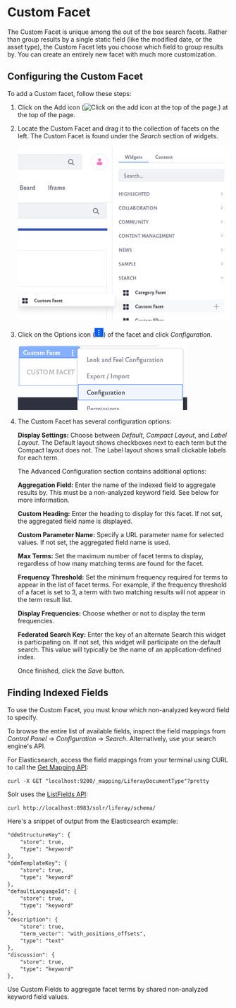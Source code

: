 # Custom Facet

The Custom Facet is unique among the out of the box search facets. Rather than group results by a single static field (like the modified date, or the asset type), the Custom Facet lets you choose which field to group results by. You can create an entirely new facet with much more customization.

## Configuring the Custom Facet

To add a Custom facet, follow these steps:

1. Click on the Add icon (![Click on the add icon at the top of the page.](../../../images/icon-add-app.png)) at the top of the page.

1. Locate the Custom Facet and drag it to the collection of facets on the left. The Custom Facet is found under the *Search* section of widgets.

    ![Find the custom facet under the search widgets.](custom-facet/images/01.png)

1. Click on the Options icon (![Click on the options icon of the search bar.](../../../images/icon-app-options.png)) of the facet and click *Configuration*.

    ![Click on the Configuration option.](custom-facet/images/02.png)

1. The Custom Facet has several configuration options:

    **Display Settings:** Choose between *Default*, *Compact Layout*, and *Label Layout*. The Default layout shows checkboxes next to each term but the Compact layout does not. The Label layout shows small clickable labels for each term.

    The Advanced Configuration section contains additional options: 

    **Aggregation Field:** Enter the name of the indexed field to aggregate results by. This must be a non-analyzed keyword field. See below for more information.
    
    **Custom Heading:** Enter the heading to display for this facet. If not set, the aggregated field name is displayed.
    
    **Custom Parameter Name:** Specify a URL parameter name for selected values. If not set, the aggregated field name is used.
    
    **Max Terms:** Set the maximum number of facet terms to display, regardless of how many matching terms are found for the facet.
    
    **Frequency Threshold:** Set the minimum frequency required for terms to appear in the list of facet terms. For example, if the frequency threshold of a facet is set to 3, a term with two matching results will not appear in the term result list.
    
    **Display Frequencies:** Choose whether or not to display the term frequencies.
    
    **Federated Search Key:** Enter the key of an alternate Search this widget is participating on. If not set, this widget will participate on the default search. This value will typically be the name of an application-defined index.

    Once finished, click the *Save* button.

## Finding Indexed Fields

To use the Custom Facet, you must know which non-analyzed keyword field to specify. 

To browse the entire list of available fields, inspect the field mappings from *Control Panel* &rarr; *Configuration* &rarr; *Search*. Alternatively, use your search engine's API. 

For Elasticsearch, access the field mappings from your terminal using CURL to call the [Get Mapping API](https://www.elastic.co/guide/en/elasticsearch/reference/7.x/indices-get-mapping.html):

    curl -X GET "localhost:9200/_mapping/LiferayDocumentType"?pretty

Solr uses the [ListFields API](https://lucene.apache.org/solr/guide/6_6/schema-api.html#SchemaAPI-ListFields):

    curl http://localhost:8983/solr/liferay/schema/

Here's a snippet of output from the Elasticsearch example:

    "ddmStructureKey": {
        "store": true,
        "type": "keyword"
    },
    "ddmTemplateKey": {
        "store": true,
        "type": "keyword"
    },
    "defaultLanguageId": {
        "store": true,
        "type": "keyword"
    },
    "description": {
        "store": true,
        "term_vector": "with_positions_offsets",
        "type": "text"
    },
    "discussion": {
        "store": true,
        "type": "keyword"
    },

Use Custom Fields to aggregate facet terms by shared non-analyzed keyword field values.
